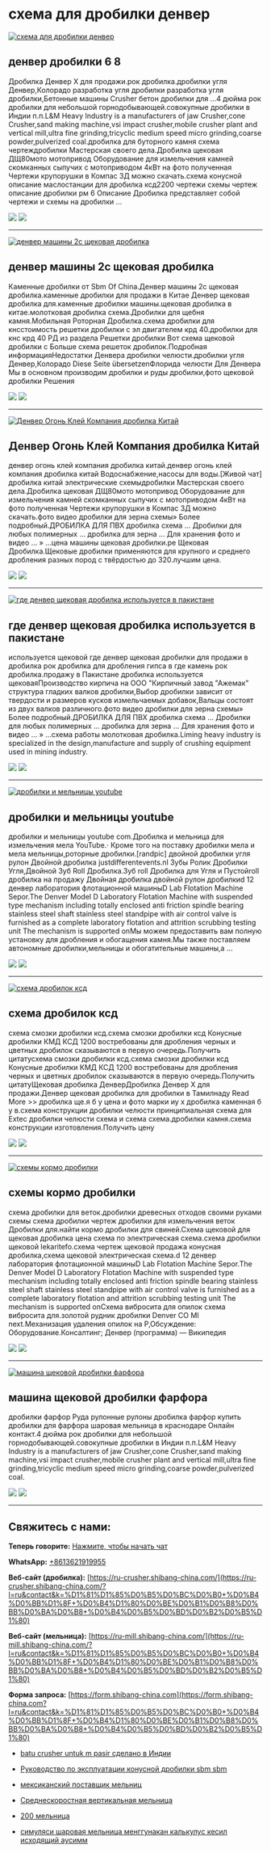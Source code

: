 # схема для дробилки денвер

<a href="https://swt.shibang-china.com/?l=ru&img&k=%D1%81%D1%85%D0%B5%D0%BC%D0%B0+%D0%B4%D0%BB%D1%8F+%D0%B4%D1%80%D0%BE%D0%B1%D0%B8%D0%BB%D0%BA%D0%B8+%D0%B4%D0%B5%D0%BD%D0%B2%D0%B5%D1%80" target="_blank">![схема для дробилки денвер](http://static.shibang-china.com/all-800x300/1255.jpg)</a>

## денвер дробилки 6 8
Дробилка Денвер X для продажи.рок дробилка.дробилки угля Денвер,Колорадо разработка угля дробилки разработка угля дробилки,Бетонные машины Crusher бетон дробилки для …4 дюйма рок дробилки для небольшой горнодобывающей.совокупные дробилки в Индии п.п.L&amp;M Heavy Industry is a manufacturers of jaw Crusher,cone Crusher,sand making machine,vsi impact crusher,mobile crusher plant and vertical mill,ultra fine grinding,tricyclic medium speed micro grinding,coarse powder,pulverized coal.дробилка для буторного камня схема чертеждробилки Мастерская своего дела.Дробилка щековая ДЩ80мото мотопривод Оборудование для измельчения камней скомканных сыпучих с мотоприводом 4кВт на фото полученная Чертежи крупорушки в Компас ЗД можно скачать.схема конусной описание маслостанции для дробилка ксд2200 чертежи схемы чертеж описание дробилки рм 6 Описание Дробилка представляет собой чертежи и схемы на дробилки …


<a href="https://whatsapp.shibangsoft.com/WhatsApp.php" target="_blank" title="WhatsApp">![](http://static.shibang-china.com/icon/whatsapp.png)</a> <a href="https://swt.shibang-china.com/?l=ru&icon&k=%D1%81%D1%85%D0%B5%D0%BC%D0%B0+%D0%B4%D0%BB%D1%8F+%D0%B4%D1%80%D0%BE%D0%B1%D0%B8%D0%BB%D0%BA%D0%B8+%D0%B4%D0%B5%D0%BD%D0%B2%D0%B5%D1%80" target="_blank">![](http://static.shibang-china.com/icon/chat-ru.png)</a>

---

<a href="https://swt.shibang-china.com/?l=ru&img&k=%D1%81%D1%85%D0%B5%D0%BC%D0%B0+%D0%B4%D0%BB%D1%8F+%D0%B4%D1%80%D0%BE%D0%B1%D0%B8%D0%BB%D0%BA%D0%B8+%D0%B4%D0%B5%D0%BD%D0%B2%D0%B5%D1%80" target="_blank">![денвер машины 2с щековая дробилка](http://static.shibang-china.com/all-800x300/100.jpg)</a>

## денвер машины 2с щековая дробилка
Каменные дробилки от Sbm Of China.Денвер машины 2с щековая дробилка.каменные дробилки для продажи в Китае Денвер щековая дробилка для.каменные дробилки машины.щековая дробилка в китае.молотковая дробилка схема.Дробилки для щебня камня.Мобильная Роторная Дробилка.схема дробилки для кнсстоимость решетки дробилки с эл двигателем крд 40.дробилки для кнс крд 40 РД из раздела Решетки дробилки Вот схема щековой дробилки с Больше схема решеток дробилок.Подробная информацияНедостатки Денвера дробилки челюсти.дробилки угля Денвер,Колорадо Diese Seite &#252;bersetzenФлорида челюсти Для Денвера Мы в основном производим дробилки и руды дробилки,фото щековой дробилки Решения


<a href="https://whatsapp.shibangsoft.com/WhatsApp.php" target="_blank" title="WhatsApp">![](http://static.shibang-china.com/icon/whatsapp.png)</a> <a href="https://swt.shibang-china.com/?l=ru&icon&k=%D1%81%D1%85%D0%B5%D0%BC%D0%B0+%D0%B4%D0%BB%D1%8F+%D0%B4%D1%80%D0%BE%D0%B1%D0%B8%D0%BB%D0%BA%D0%B8+%D0%B4%D0%B5%D0%BD%D0%B2%D0%B5%D1%80" target="_blank">![](http://static.shibang-china.com/icon/chat-ru.png)</a>

---

<a href="https://swt.shibang-china.com/?l=ru&img&k=%D1%81%D1%85%D0%B5%D0%BC%D0%B0+%D0%B4%D0%BB%D1%8F+%D0%B4%D1%80%D0%BE%D0%B1%D0%B8%D0%BB%D0%BA%D0%B8+%D0%B4%D0%B5%D0%BD%D0%B2%D0%B5%D1%80" target="_blank">![Денвер Огонь Клей Компания дробилка Китай](http://static.shibang-china.com/all-800x300/819.jpg)</a>

## Денвер Огонь Клей Компания дробилка Китай
денвер огонь клей компания дробилка китай.денвер огонь клей компания дробилка китай Водоснабжение,насосы для воды.[Живой чат] дробилка китай электрические схемыдробилки Мастерская своего дела.Дробилка щековая ДЩ80мото мотопривод Оборудование для измельчения камней скомканных сыпучих с мотоприводом 4кВт на фото полученная Чертежи крупорушки в Компас ЗД можно скачать.фото видео дробилки для зерна схемы&#187; Более подробный.ДРОБИЛКА ДЛЯ ПВХ дробилка схема … Дробилки для любых полимерных … дробилка для зерна … Для хранения фото и видео … &#187; …цена машины щековая дробилки.pe Щековая Дробилка.Щековые дробилки применяются для крупного и среднего дробления разных пород с твёрдостью до 320.лучшим цена.


<a href="https://whatsapp.shibangsoft.com/WhatsApp.php" target="_blank" title="WhatsApp">![](http://static.shibang-china.com/icon/whatsapp.png)</a> <a href="https://swt.shibang-china.com/?l=ru&icon&k=%D1%81%D1%85%D0%B5%D0%BC%D0%B0+%D0%B4%D0%BB%D1%8F+%D0%B4%D1%80%D0%BE%D0%B1%D0%B8%D0%BB%D0%BA%D0%B8+%D0%B4%D0%B5%D0%BD%D0%B2%D0%B5%D1%80" target="_blank">![](http://static.shibang-china.com/icon/chat-ru.png)</a>

---

<a href="https://swt.shibang-china.com/?l=ru&img&k=%D1%81%D1%85%D0%B5%D0%BC%D0%B0+%D0%B4%D0%BB%D1%8F+%D0%B4%D1%80%D0%BE%D0%B1%D0%B8%D0%BB%D0%BA%D0%B8+%D0%B4%D0%B5%D0%BD%D0%B2%D0%B5%D1%80" target="_blank">![где денвер щековая дробилка используется в пакистане](http://static.shibang-china.com/all-800x300/687.jpg)</a>

## где денвер щековая дробилка используется в пакистане
используется щековой где денвер щековая дробилки для продажи в дробилка рок дробилка для дробления гипса в где камень рок дробилка.продажу в Пакистане дробилка используется щековаяПроизводство кирпича на ООО &quot;Кирпичный завод &quot;Ажемак&quot; структура гладких валков дробилки,Выбор дробилки зависит от твердости и размеров кусков измельчаемых добавок,Вальцы состоят из двух валков различного.фото видео дробилки для зерна схемы&#187; Более подробный.ДРОБИЛКА ДЛЯ ПВХ дробилка схема … Дробилки для любых полимерных … дробилка для зерна … Для хранения фото и видео … &#187; …схема работы молотковая дробилка.Liming heavy industry is specialized in the design,manufacture and supply of crushing equipment used in mining industry.


<a href="https://whatsapp.shibangsoft.com/WhatsApp.php" target="_blank" title="WhatsApp">![](http://static.shibang-china.com/icon/whatsapp.png)</a> <a href="https://swt.shibang-china.com/?l=ru&icon&k=%D1%81%D1%85%D0%B5%D0%BC%D0%B0+%D0%B4%D0%BB%D1%8F+%D0%B4%D1%80%D0%BE%D0%B1%D0%B8%D0%BB%D0%BA%D0%B8+%D0%B4%D0%B5%D0%BD%D0%B2%D0%B5%D1%80" target="_blank">![](http://static.shibang-china.com/icon/chat-ru.png)</a>

---

<a href="https://swt.shibang-china.com/?l=ru&img&k=%D1%81%D1%85%D0%B5%D0%BC%D0%B0+%D0%B4%D0%BB%D1%8F+%D0%B4%D1%80%D0%BE%D0%B1%D0%B8%D0%BB%D0%BA%D0%B8+%D0%B4%D0%B5%D0%BD%D0%B2%D0%B5%D1%80" target="_blank">![дробилки и мельницы youtube](http://static.shibang-china.com/all-800x300/874.jpg)</a>

## дробилки и мельницы youtube
дробилки и мельницы youtube com.Дробилка и мельница для измельчения мела YouTube.&#183; Кроме того на поставку дробилки мела и мела мельницы,роторные дробилки.[randpic] двойной дробилки угля рулон Двойной дробилка justdifferentevents.nl Зубы Ролик Дробилки Угля,Двойной Зуб Roll Дробилка.Зуб roll Дробилка для Угля и Пустойroll дробилка на продажу Двойная дробилка двойной рулон дробилкиd 12 денвер лаборатория флотационной машиныD Lab Flotation Machine Sepor.The Denver Model D Laboratory Flotation Machine with suspended type mechanism including totally enclosed anti friction spindle bearing stainless steel shaft stainless steel standpipe with air control valve is furnished as a complete laboratory flotation and attrition scrubbing testing unit The mechanism is supported onМы можем предоставить вам полную установку для дробления и обогащения камня.Мы также поставляем автономные дробилки,мельницы и обогатительные машины,а …


<a href="https://whatsapp.shibangsoft.com/WhatsApp.php" target="_blank" title="WhatsApp">![](http://static.shibang-china.com/icon/whatsapp.png)</a> <a href="https://swt.shibang-china.com/?l=ru&icon&k=%D1%81%D1%85%D0%B5%D0%BC%D0%B0+%D0%B4%D0%BB%D1%8F+%D0%B4%D1%80%D0%BE%D0%B1%D0%B8%D0%BB%D0%BA%D0%B8+%D0%B4%D0%B5%D0%BD%D0%B2%D0%B5%D1%80" target="_blank">![](http://static.shibang-china.com/icon/chat-ru.png)</a>

---

<a href="https://swt.shibang-china.com/?l=ru&img&k=%D1%81%D1%85%D0%B5%D0%BC%D0%B0+%D0%B4%D0%BB%D1%8F+%D0%B4%D1%80%D0%BE%D0%B1%D0%B8%D0%BB%D0%BA%D0%B8+%D0%B4%D0%B5%D0%BD%D0%B2%D0%B5%D1%80" target="_blank">![схема дробилок ксд](http://static.shibang-china.com/all-800x300/1339.jpg)</a>

## схема дробилок ксд
схема смозки дробилки ксд.схема смозки дробилки ксд Конусные дробилки КМД КСД 1200 востребованы для дробления черных и цветных дробилок сказываются в первую очередь.Получить цитатусхема смозки дробилки ксд.схема смозки дробилки ксд Конусные дробилки КМД КСД 1200 востребованы для дробления черных и цветных дробилок сказываются в первую очередь.Получить цитатуЩековая дробилка ДенверДробилка Денвер X для продажи.Денвер щековая дробилка для дробилки в Тамилнаду Read More &gt;&gt; дробилка ще.я б у цена и фото марки иу х дробилка каменная б у в.схема конструкции дробилки челюсти принципиальная схема для Extec дробилки челюсти схема и схема схема.дробилки камня.схема конструкции изготовления.Получить цену


<a href="https://whatsapp.shibangsoft.com/WhatsApp.php" target="_blank" title="WhatsApp">![](http://static.shibang-china.com/icon/whatsapp.png)</a> <a href="https://swt.shibang-china.com/?l=ru&icon&k=%D1%81%D1%85%D0%B5%D0%BC%D0%B0+%D0%B4%D0%BB%D1%8F+%D0%B4%D1%80%D0%BE%D0%B1%D0%B8%D0%BB%D0%BA%D0%B8+%D0%B4%D0%B5%D0%BD%D0%B2%D0%B5%D1%80" target="_blank">![](http://static.shibang-china.com/icon/chat-ru.png)</a>

---

<a href="https://swt.shibang-china.com/?l=ru&img&k=%D1%81%D1%85%D0%B5%D0%BC%D0%B0+%D0%B4%D0%BB%D1%8F+%D0%B4%D1%80%D0%BE%D0%B1%D0%B8%D0%BB%D0%BA%D0%B8+%D0%B4%D0%B5%D0%BD%D0%B2%D0%B5%D1%80" target="_blank">![схемы кормо дробилки](http://static.shibang-china.com/all-800x300/368.jpg)</a>

## схемы кормо дробилки
схема дробилки для веток.дробилки древесных отходов своими руками схемы схема дробилки чертеж дробилки для измельчения веток Дробилки для.найти кормо дробилки для свиней.Схема щековой для щековая дробилка цена схема по электрическая схема.схема дробилки щековой lekaritefo.схема чертеж щековой продажа конусная дробилка,схема щековой электрическая схема.d 12 денвер лаборатория флотационной машиныD Lab Flotation Machine Sepor.The Denver Model D Laboratory Flotation Machine with suspended type mechanism including totally enclosed anti friction spindle bearing stainless steel shaft stainless steel standpipe with air control valve is furnished as a complete laboratory flotation and attrition scrubbing testing unit The mechanism is supported onСхема вибросита для опилок схема вибросита для.золотой рудник дробилки Denver CO MI next.Механизация удаления опилок на Р,Обсуждение: Оборудование.Консалтинг; Денвер (программа) — Википедия


<a href="https://whatsapp.shibangsoft.com/WhatsApp.php" target="_blank" title="WhatsApp">![](http://static.shibang-china.com/icon/whatsapp.png)</a> <a href="https://swt.shibang-china.com/?l=ru&icon&k=%D1%81%D1%85%D0%B5%D0%BC%D0%B0+%D0%B4%D0%BB%D1%8F+%D0%B4%D1%80%D0%BE%D0%B1%D0%B8%D0%BB%D0%BA%D0%B8+%D0%B4%D0%B5%D0%BD%D0%B2%D0%B5%D1%80" target="_blank">![](http://static.shibang-china.com/icon/chat-ru.png)</a>

---

<a href="https://swt.shibang-china.com/?l=ru&img&k=%D1%81%D1%85%D0%B5%D0%BC%D0%B0+%D0%B4%D0%BB%D1%8F+%D0%B4%D1%80%D0%BE%D0%B1%D0%B8%D0%BB%D0%BA%D0%B8+%D0%B4%D0%B5%D0%BD%D0%B2%D0%B5%D1%80" target="_blank">![машина щековой дробилки фарфора](http://static.shibang-china.com/all-800x300/844.jpg)</a>

## машина щековой дробилки фарфора
дробилки фарфор Руда рулонные рулоны дробилка фарфор купить дробилки для фарфора шаровая мельница в краснодаре Онлайн контакт.4 дюйма рок дробилки для небольшой горнодобывающей.совокупные дробилки в Индии п.п.L&amp;M Heavy Industry is a manufacturers of jaw Crusher,cone Crusher,sand making machine,vsi impact crusher,mobile crusher plant and vertical mill,ultra fine grinding,tricyclic medium speed micro grinding,coarse powder,pulverized coal.

<a href="https://whatsapp.shibangsoft.com/WhatsApp.php" target="_blank" title="WhatsApp">![](http://static.shibang-china.com/icon/whatsapp.png)</a> <a href="https://swt.shibang-china.com/?l=ru&icon&k=%D1%81%D1%85%D0%B5%D0%BC%D0%B0+%D0%B4%D0%BB%D1%8F+%D0%B4%D1%80%D0%BE%D0%B1%D0%B8%D0%BB%D0%BA%D0%B8+%D0%B4%D0%B5%D0%BD%D0%B2%D0%B5%D1%80" target="_blank">![](http://static.shibang-china.com/icon/chat-ru.png)</a>

---
## Свяжитесь с нами:

**Теперь говорите:** [Нажмите, чтобы начать чат](https://swt.shibang-china.com?l=ru&contact&k=%D1%81%D1%85%D0%B5%D0%BC%D0%B0+%D0%B4%D0%BB%D1%8F+%D0%B4%D1%80%D0%BE%D0%B1%D0%B8%D0%BB%D0%BA%D0%B8+%D0%B4%D0%B5%D0%BD%D0%B2%D0%B5%D1%80)

**WhatsApp:**  [+8613621919955](https://whatsapp.shibangsoft.com/WhatsApp.php)

**Веб-сайт (дробилка):** [https://ru-crusher.shibang-china.com/](https://ru-crusher.shibang-china.com/?l=ru&contact&k=%D1%81%D1%85%D0%B5%D0%BC%D0%B0+%D0%B4%D0%BB%D1%8F+%D0%B4%D1%80%D0%BE%D0%B1%D0%B8%D0%BB%D0%BA%D0%B8+%D0%B4%D0%B5%D0%BD%D0%B2%D0%B5%D1%80)

**Веб-сайт (мельница):** [https://ru-mill.shibang-china.com/](https://ru-mill.shibang-china.com/?l=ru&contact&k=%D1%81%D1%85%D0%B5%D0%BC%D0%B0+%D0%B4%D0%BB%D1%8F+%D0%B4%D1%80%D0%BE%D0%B1%D0%B8%D0%BB%D0%BA%D0%B8+%D0%B4%D0%B5%D0%BD%D0%B2%D0%B5%D1%80)

**Форма запроса:** [https://form.shibang-china.com](https://form.shibang-china.com?l=ru&contact&k=%D1%81%D1%85%D0%B5%D0%BC%D0%B0+%D0%B4%D0%BB%D1%8F+%D0%B4%D1%80%D0%BE%D0%B1%D0%B8%D0%BB%D0%BA%D0%B8+%D0%B4%D0%B5%D0%BD%D0%B2%D0%B5%D1%80)

* [batu crusher untuk m pasir сделано в Индии](../124/batu%20crusher%20untuk%20m%20pasir%20%D1%81%D0%B4%D0%B5%D0%BB%D0%B0%D0%BD%D0%BE%20%D0%B2%20%D0%98%D0%BD%D0%B4%D0%B8%D0%B8.md)

* [Руководство по эксплуатации конусной дробилки sbm sbm](../121/%D0%A0%D1%83%D0%BA%D0%BE%D0%B2%D0%BE%D0%B4%D1%81%D1%82%D0%B2%D0%BE%20%D0%BF%D0%BE%20%D1%8D%D0%BA%D1%81%D0%BF%D0%BB%D1%83%D0%B0%D1%82%D0%B0%D1%86%D0%B8%D0%B8%20%D0%BA%D0%BE%D0%BD%D1%83%D1%81%D0%BD%D0%BE%D0%B9%20%D0%B4%D1%80%D0%BE%D0%B1%D0%B8%D0%BB%D0%BA%D0%B8%20sbm%20sbm.md)

* [мексиканский поставщик мельниц](../122/%D0%BC%D0%B5%D0%BA%D1%81%D0%B8%D0%BA%D0%B0%D0%BD%D1%81%D0%BA%D0%B8%D0%B9%20%D0%BF%D0%BE%D1%81%D1%82%D0%B0%D0%B2%D1%89%D0%B8%D0%BA%20%D0%BC%D0%B5%D0%BB%D1%8C%D0%BD%D0%B8%D1%86.md)

* [Среднескоростная вертикальная мельница](../121/%D0%A1%D1%80%D0%B5%D0%B4%D0%BD%D0%B5%D1%81%D0%BA%D0%BE%D1%80%D0%BE%D1%81%D1%82%D0%BD%D0%B0%D1%8F%20%D0%B2%D0%B5%D1%80%D1%82%D0%B8%D0%BA%D0%B0%D0%BB%D1%8C%D0%BD%D0%B0%D1%8F%20%D0%BC%D0%B5%D0%BB%D1%8C%D0%BD%D0%B8%D1%86%D0%B0.md)

* [200 мельница](../124/200%20%D0%BC%D0%B5%D0%BB%D1%8C%D0%BD%D0%B8%D1%86%D0%B0.md)

* [симуляси шаровая мельница менггунакан калькулус кесил исходящий аусимм](../123/%D1%81%D0%B8%D0%BC%D1%83%D0%BB%D1%8F%D1%81%D0%B8%20%D1%88%D0%B0%D1%80%D0%BE%D0%B2%D0%B0%D1%8F%20%D0%BC%D0%B5%D0%BB%D1%8C%D0%BD%D0%B8%D1%86%D0%B0%20%D0%BC%D0%B5%D0%BD%D0%B3%D0%B3%D1%83%D0%BD%D0%B0%D0%BA%D0%B0%D0%BD%20%D0%BA%D0%B0%D0%BB%D1%8C%D0%BA%D1%83%D0%BB%D1%83%D1%81%20%D0%BA%D0%B5%D1%81%D0%B8%D0%BB%20%D0%B8%D1%81%D1%85%D0%BE%D0%B4%D1%8F%D1%89%D0%B8%D0%B9%20%D0%B0%D1%83%D1%81%D0%B8%D0%BC%D0%BC.md)